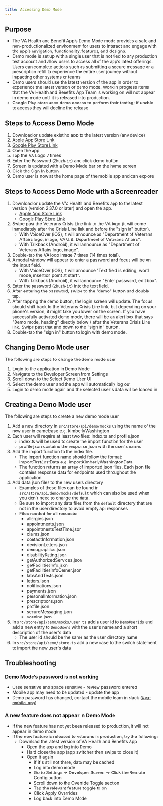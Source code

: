 ```yaml
---
title: Accessing Demo Mode
---
```


## Purpose

* The VA Health and Benefit App’s Demo Mode mode provides a safe and non-productionalized environment for users to interact and engage with the app’s navigation, functionality, features, and designs.
* Demo mode is set up with a single user that is not tied to any production test account and allow users to access all of the app’s latest offerings. Users can complete actions such as submitting a secure message or a prescription refill to experience the entire user journey without impacting other systems or teams.
* Demo users should use the latest version of the app in order to experience the latest version of demo mode. Work in progress items that the VA Health and Benefits App Team is working on will not appear in demo mode until it is released into production.
* Google Play store uses demo access to perform their testing; if unable to access they will decline the release

## Steps to Access Demo Mode

 1. Download or update existing app to the latest version (any device)
 2. [Apple App Store Link](https://apps.apple.com/us/app/va-health-and-benefits/id1559609596)
 3. [Google Play Store Link](https://play.google.com/store/apps/details?id=gov.va.mobileapp&hl=en_US&gl=US)
 4. Open the app
 5. Tap the VA Logo 7 times
 6. Enter the Password (`Zhuzh-it`) and click demo button
 7. Screen is updated with a Demo Mode bar on the home screen
 8. Click the Sign In button
 9. Demo user is now at the home page of the mobile app and can explore

## Steps to Access Demo Mode with a Screenreader

 1. Download or update the VA: Health and Benefits app to the latest version (version 2.37.0 or later) and open the app.
     * [Apple App Store Link](https://apps.apple.com/us/app/va-health-and-benefits/id1559609596)
     * [Google Play Store Link](https://play.google.com/store/apps/details?id=gov.va.mobileapp&hl=en_US&gl=US)
 2. Swipe past the Veterans Crisis Line link to the VA logo (it will come immediately after the Crisis Line link and before the "sign in" button).
     * With VoiceOver (iOS), it will announce as "Department of Veterans Affairs logo, image, VA U.S. Department of Veterans Affairs".
     * With Talkback (Android), it will announce as "Department of Veterans Affairs logo, image".
 3. Double-tap the VA logo image 7 times (14 times total).
 4. A modal window will appear to enter a password and focus will be on the input field.
     * With VoiceOver (iOS), it will announce "Text field is editing, word mode, insertion point at start".
     * With Talkback (Android), it will announce "Enter password, edit box".
 5. Enter the password (`Zhuzh-it`) into the text field.
 6. After entering the password, swipe to the "demo" button and double tap.
 7. After tapping the demo button, the login screen will update. The focus should shift back to the Veterans Crisis Line link, but depending on your phone's version, it might take you lower on the screen. If you have successfully activated demo mode, there will be an alert box that says "Demo mode, heading" directly below / after the Veterans Crisis Line link. Swipe past that and down to the "sign in" button.
 8. Double-tap the "sign in" button to login with demo mode.

## Changing Demo Mode user
The following are steps to change the demo mode user
1. Login to the application in Demo Mode
2. Navigate to the Developer Screen from Settings
3. Scroll down to the Select Demo User UI
4. Select the demo user and the app will automatically log out
5. Login to demo mode again and the selected user's data will be loaded in

## Creating a Demo Mode user
The following are steps to create a new demo mode user
1. Add a new directory in `src/store/api/demo/mocks` using the name of the new user in camelcase e.g. kimberlyWashington
2. Each user will require at least two files: index.ts and profile.json
    * index.ts will be used to create the import function for the user
    * profile.json contains the response json with the user's name.
3. Add the import function to the index file.
    * The import function name should follow the format: import*FirstLast*Data e.g. importKimberlyWashingtonData
    * The function returns an array of imported json files. Each json file contains response data for endpoints used throughout the application
4. Add data json files to the new users directory
    * Examples of these files can be found in `src/store/api/demo/mocks/default` which can also be used when you don't need to change the data.
    * Be sure to import any data files from the `default` directory that are not in the user directory to avoid empty api responses
    * Files needed for all requests:
      * allergies.json
      * appointments.json
      * appointmentsTestTime.json
      * claims.json
      * contactInformation.json
      * decisionLetters.json
      * demographics.json
      * disabilityRating.json
      * getAuthorizedServices.json
      * getFacilitiesInfo.json
      * getFacilitiesInfoCerner.json
      * labsAndTests.json
      * letters.json
      * notifications.json
      * payments.json
      * personalInformation.json
      * prescriptions.json
      * profile.json
      * secureMessaging.json
      * vaccine.json
5. In `src/store/api/demo/mocks/user.ts` add a user id to `DemoUserIds` and add a new entry to `DemoUsers` with the user's name and a short description of the user's data
    * The user id should be the same as the user directory name
6. In `src/store/api/demo/store.ts` add a new case to the switch statement to import the new user's data

## Troubleshooting

### Demo Mode’s password is not working

* Case sensitive and space sensitive - review password entered
* Mobile app may need to be updated - update the app
* Demo password has changed, contact the mobile team in slack ([#va-mobile-app](https://dsva.slack.com/archives/C018V2JCWRJ))

### A new feature does not appear in Demo Mode

* If the new feature has not yet been released to production, it will not appear in demo mode
* If the new feature is released to veterans in production, try the following:
  * Download the latest version of VA Health and Benefits App
    * Open the app and log into Demo
    * Hard close the app (app switcher then swipe to close it)
    * Open it again
      * If it's still not there, data may be cached
      * Log into demo mode
      * Go to Settings -> Developer Screen -> Click the Remote Config button
      * Scroll down to the Override Toggle section
      * Tap the relevant feature toggle to on
      * Click Apply Overrides
      * Log back into Demo Mode
